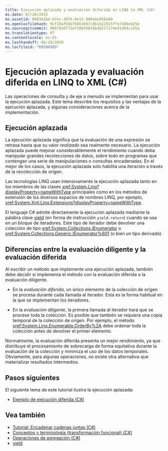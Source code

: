 ```yaml
---
title: Ejecución aplazada y evaluación diferida en LINQ to XML (C#)
ms.date: 07/20/2015
ms.assetid: 8683d1b4-b7ec-407b-be12-906ebe958a09
ms.openlocfilehash: 9cf28afb5b7b8b3047c8b1b21915ffe7409eb25e
ms.sourcegitcommit: 986f836f72ef10876878bd6217174e41464c145a
ms.translationtype: HT
ms.contentlocale: es-ES
ms.lasthandoff: 08/19/2019
ms.locfileid: "69594569"
---
```

# <a name="deferred-execution-and-lazy-evaluation-in-linq-to-xml-c"></a>Ejecución aplazada y evaluación diferida en LINQ to XML (C#)
Las operaciones de consulta y de eje a menudo se implementan para usar la ejecución aplazada. Este tema describe los requisitos y las ventajas de la ejecución aplazada, y algunas consideraciones acerca de la implementación.  
  
## <a name="deferred-execution"></a>Ejecución aplazada  
 La ejecución aplazada significa que la evaluación de una expresión se retrasa hasta que su valor *realizado* sea realmente necesario. La ejecución aplazada puede mejorar considerablemente el rendimiento cuando deba manipular grandes recolecciones de datos, sobre todo en programas que contengan una serie de manipulaciones o consultas encadenadas. En el mejor de los casos, la ejecución aplazada solo habilita una iteración a través de la recolección de origen.  
  
 Las tecnologías LINQ usan intensivamente la ejecución aplazada tanto en los miembros de las clases <xref:System.Linq?displayProperty=nameWithType> principales como en los métodos de extensión de los diversos espacios de nombres LINQ, por ejemplo, <xref:System.Xml.Linq.Extensions?displayProperty=nameWithType>.  
  
 El lenguaje C# admite directamente la ejecución aplazada mediante la palabra clave [yield](../../../language-reference/keywords/yield.md) (en forma de instrucción `yield-return`) cuando se usa en un bloque de iteradores. Este tipo de iterador debe devolver una colección de tipo <xref:System.Collections.IEnumerator> o <xref:System.Collections.Generic.IEnumerator%601> (o bien un tipo derivado).  
  
## <a name="eager-vs-lazy-evaluation"></a>Diferencias entre la evaluación diligente y la evaluación diferida  
 Al escribir un método que implemente una ejecución aplazada, también debe decidir si implementa el método con la evaluación diferida o la evaluación diligente.  
  
- En la *evaluación diferida*, un único elemento de la colección de origen se procesa durante cada llamada al iterador. Esta es la forma habitual en la que se implementan los iteradores.  
  
- En la *evaluación diligente*, la primera llamada al iterador hará que se procese toda la colección. Es posible que también se requiera una copia temporal de la colección de origen. Por ejemplo, el método <xref:System.Linq.Enumerable.OrderBy%2A> debe ordenar toda la colección antes de devolver el primer elemento.  
  
 Normalmente, la evaluación diferida presenta un mejor rendimiento, ya que distribuye el procesamiento de sobrecarga de forma equitativa durante la evaluación de la colección y minimiza el uso de los datos temporales. Obviamente, para algunas operaciones, no existe otra alternativa que materializar resultados intermedios.  
  
## <a name="next-steps"></a>Pasos siguientes  
 El siguiente tema de este tutorial ilustra la ejecución aplazada:  
  
- [Ejemplo de ejecución diferida (C#)](./deferred-execution-example.md)  
  
## <a name="see-also"></a>Vea también

- [Tutorial: Encadenar cadenas juntas (C#)](./deferred-execution-and-lazy-evaluation-in-linq-to-xml.md)
- [Conceptos y terminología (transformación funcional) (C#)](./concepts-and-terminology-functional-transformation.md)
- [Operaciones de agregación (C#)](./aggregation-operations.md)
- [yield](../../../language-reference/keywords/yield.md)

